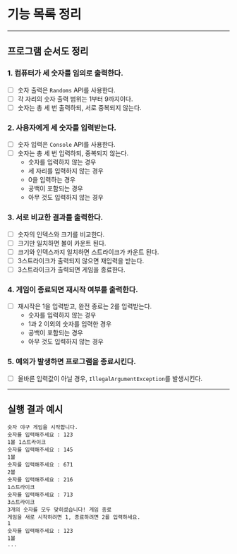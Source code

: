 # 기능 목록 정리

---

## 프로그램 순서도 정리

### 1. 컴퓨터가 세 숫자를 임의로 출력한다.

- [ ] 숫자 출력은 `Randoms` API를 사용한다.
- [ ] 각 자리의 숫자 출력 범위는 1부터 9까지이다.
- [ ] 숫자는 총 세 번 출력하되, 서로 중복되지 않는다.

### 2. 사용자에게 세 숫자를 입력받는다.

- [ ] 숫자 입력은 `Console` API를 사용한다.
- [ ] 숫자는 총 세 번 입력하되, 중복되지 않는다.
    - 숫자를 입력하지 않는 경우
    - 세 자리를 입력하지 않는 경우
    - 0을 입력하는 경우
    - 공백이 포함되는 경우
    - 아무 것도 입력하지 않는 경우

### 3. 서로 비교한 결과를 출력한다.

- [ ] 숫자의 인덱스와 크기를 비교한다.
- [ ] 크기만 일치하면 볼이 카운트 된다.
- [ ] 크기와 인덱스까지 일치하면 스트라이크가 카운트 된다.
- [ ] 3스트라이크가 출력되지 않으면 재입력을 받는다.
- [ ] 3스트라이크가 출력되면 게임을 종료한다.

### 4. 게임이 종료되면 재시작 여부를 출력한다.

- [ ] 재시작은 1을 입력받고, 완전 종료는 2를 입력받는다.
    - 숫자를 입력하지 않는 경우
    - 1과 2 이외의 숫자를 입력한 경우
    - 공백이 포함되는 경우
    - 아무 것도 입력하지 않는 경우

### 5. 예외가 발생하면 프로그램을 종료시킨다.

- [ ] 올바른 입력값이 아닐 경우, `IllegalArgumentException`를 발생시킨다.

---

## 실행 결과 예시

```
숫자 야구 게임을 시작합니다.
숫자를 입력해주세요 : 123
1볼 1스트라이크
숫자를 입력해주세요 : 145
1볼
숫자를 입력해주세요 : 671
2볼
숫자를 입력해주세요 : 216
1스트라이크
숫자를 입력해주세요 : 713
3스트라이크
3개의 숫자를 모두 맞히셨습니다! 게임 종료
게임을 새로 시작하려면 1, 종료하려면 2를 입력하세요.
1
숫자를 입력해주세요 : 123
1볼
...
```